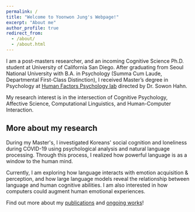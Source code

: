 ```yaml
---
permalink: /
title: "Welcome to Yoonwon Jung's Webpage!"
excerpt: "About me"
author_profile: true
redirect_from: 
  - /about/
  - /about.html
---
```


I am a post-masters researcher, and an incoming Cognitive Science Ph.D. student at University of California San Diego. After graduating from Seoul National University with B.A. in Psychology (Summa Cum Laude, Departmental First-Class Distinction), I received Master’s degree in Psychology at [Human Factors Psychology lab](http://hfpsych.snu.ac.kr) directed by Dr. Sowon Hahn.

My research interest is in the intersection of Cognitive Psychology, Affective Science, Computational Linguistics, and Human-Computer Interaction.

More about my research
------
During my Master's, I investigated Koreans' social cognition and loneliness during COVID-19 using psychological analysis and natural language processing. Through this process, I realized how powerful language is as a window to the human mind. 

Currently, I am exploring how language interacts with emotion acquisition & perception, and how large language models reveal the relationship between language and human cognitive abilities. I am also interested in how computers could augment human emotional experiences.

Find out more about my [publications](publications) and [ongoing works](portfolio)!


